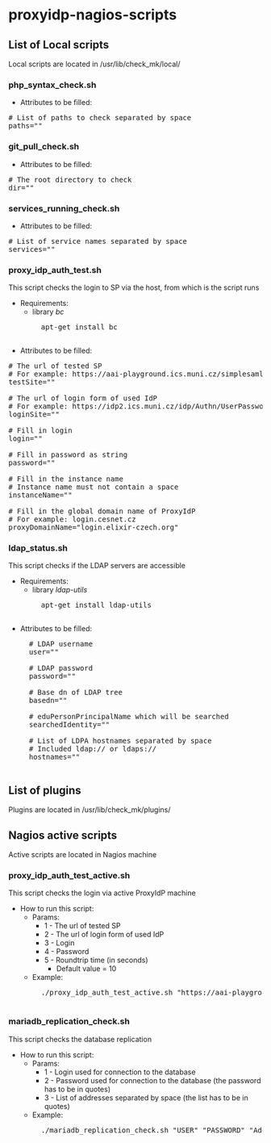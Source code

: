 # proxyidp-nagios-scripts

## List of Local scripts
Local scripts are located in /usr/lib/check_mk/local/ 

###  php_syntax_check.sh
* Attributes to be filled: 
<pre>
# List of paths to check separated by space
paths=""
</pre>

###  git_pull_check.sh
* Attributes to be filled: 
<pre>
# The root directory to check
dir=""
</pre>

### services_running_check.sh
* Attributes to be filled: 
<pre>
# List of service names separated by space
services=""
</pre>

### proxy_idp_auth_test.sh
This script checks the login to SP via the host, from which is the script runs

* Requirements:
    * library *bc* 
        <pre>
        apt-get install bc
        </pre>
* Attributes to be filled:
<pre>
# The url of tested SP
# For example: https://aai-playground.ics.muni.cz/simplesaml/nagios_check.php?proxy_idp=cesnet
testSite=""

# The url of login form of used IdP
# For example: https://idp2.ics.muni.cz/idp/Authn/UserPassword
loginSite=""

# Fill in login
login=""

# Fill in password as string
password=""

# Fill in the instance name
# Instance name must not contain a space
instanceName=""

# Fill in the global domain name of ProxyIdP
# For example: login.cesnet.cz
proxyDomainName="login.elixir-czech.org"
</pre>

### ldap_status.sh
This script checks if the LDAP servers are accessible

* Requirements:
    * library *ldap-utils* 
        <pre>
        apt-get install ldap-utils
        </pre>
* Attributes to be filled:
    <pre>
    # LDAP username
    user=""
    
    # LDAP password
    password=""
    
    # Base dn of LDAP tree
    basedn=""
    
    # eduPersonPrincipalName which will be searched
    searchedIdentity=""
    
    # List of LDPA hostnames separated by space
    # Included ldap:// or ldaps:// 
    hostnames=""
    </pre>

## List of plugins
Plugins are located in /usr/lib/check_mk/plugins/ 

## Nagios active scripts
Active scripts are located in Nagios machine

### proxy_idp_auth_test_active.sh
This script checks the login via active ProxyIdP machine

* How to run this script:
    * Params:
        * 1 - The url of tested SP 
        * 2 - The url of login form of used IdP
        * 3 - Login
        * 4 - Password
        * 5 - Roundtrip time (in seconds)
            - Default value = 10
    * Example:
        <pre>
        ./proxy_idp_auth_test_active.sh "https://aai-playground.ics.muni.cz/simplesaml/nagios_check.php?proxy_idp=cesnet" "https://idp2.ics.muni.cz/idp/Authn/UserPassword" "login" "passwd" 10
        </pre>

### mariadb_replication_check.sh
This script checks the database replication

* How to run this script:
    * Params:
        * 1 - Login used for connection to the database
        * 2 - Password used for connection to the database (the password has to be in quotes)
        * 3 - List of addresses separated by space (the list has to be in quotes)
    * Example:
        <pre>
        ./mariadb_replication_check.sh "USER" "PASSWORD" "Address1 Address2 Address3"
        </pre>
        